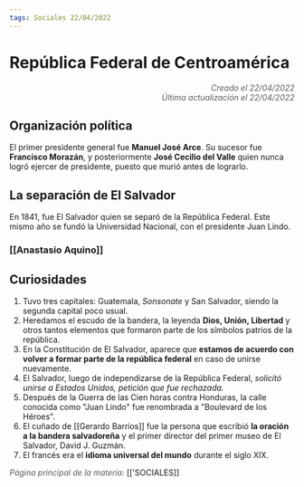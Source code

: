```yaml
---
tags: Sociales 22/04/2022
---
```


# República Federal de Centroamérica
<div style="text-align: right; opacity: 0.7; font-style: italic;">Creado el 22/04/2022</div>
<div style="text-align: right; opacity: 0.7; font-style: italic;">Última actualización el 22/04/2022</div>

## Organización política

El primer presidente general fue **Manuel José Arce**. Su sucesor fue **Francisco Morazán**, y posteriormente **José Cecilio del Valle** quien nunca logró ejercer de presidente, puesto que murió antes de lograrlo.

## La separación de El Salvador

En 1841, fue El Salvador quien se separó de la República Federal. Este mismo año se fundó la Universidad Nacional, con el presidente Juan Lindo. 

### [[Anastasio Aquino]]

## Curiosidades

1. Tuvo tres capitales: Guatemala, *Sonsonate* y San Salvador, siendo la segunda capital poco usual.
2. Heredamos el escudo de la bandera, la leyenda **Dios, Unión, Libertad** y otros tantos elementos que formaron parte de los símbolos patrios de la república.
3. En la Constitución de El Salvador, aparece que **estamos de acuerdo con volver a formar parte de la república federal** en caso de unirse nuevamente.
4. El Salvador, luego de independizarse de la República Federal, *solicitó unirse a Estados Unidos, petición que fue rechazada.*
5. Después de la Guerra de las Cien horas contra Honduras, la calle conocida como "Juan Lindo" fue renombrada a "Boulevard de los Héroes".
6. El cuñado de [[Gerardo Barrios]] fue la persona que escribió **la oración a la bandera salvadoreña** y el primer director del primer museo de El Salvador, David J. Guzmán.
7. El francés era el **idioma universal del mundo** durante el siglo XIX.

<span style="opacity: 0.7; font-style: italic;">Página principal de la materia:</span> [['SOCIALES]]